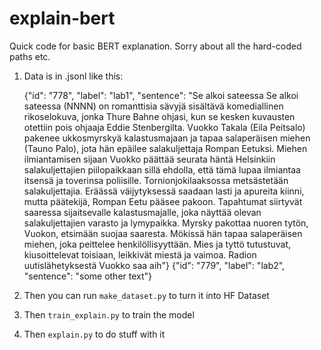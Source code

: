 # explain-bert

Quick code for basic BERT explanation. Sorry about all the hard-coded paths etc.

1) Data is in .jsonl like this:

    {"id": "778", "label": "lab1", "sentence": "Se alkoi sateessa  Se alkoi sateessa  (NNNN) on romanttisia sävyjä sisältävä komediallinen rikoselokuva, jonka Thure Bahne ohjasi, kun se kesken kuvausten otettiin pois ohjaaja Eddie Stenbergilta. Vuokko Takala (Eila Peitsalo) pakenee ukkosmyrskyä kalastusmajaan ja tapaa salaperäisen miehen (Tauno Palo), jota hän epäilee salakuljettaja Rompan Eetuksi. Miehen ilmiantamisen sijaan Vuokko päättää seurata häntä Helsinkiin salakuljettajien piilopaikkaan sillä ehdolla, että tämä lupaa ilmiantaa itsensä ja toverinsa poliisille. Tornionjokilaaksossa metsästetään salakuljettajia. Eräässä väijytyksessä saadaan lasti ja apureita kiinni, mutta päätekijä, Rompan Eetu pääsee pakoon. Tapahtumat siirtyvät saaressa sijaitsevalle kalastusmajalle, joka näyttää olevan salakuljettajien varasto ja lymypaikka. Myrsky pakottaa nuoren tytön, Vuokon, etsimään suojaa saaresta. Mökissä hän tapaa salaperäisen miehen, joka peittelee henkilöllisyyttään. Mies ja tyttö tutustuvat, kiusoittelevat toisiaan, leikkivät miestä ja vaimoa.   Radion uutislähetyksestä Vuokko saa aih"}
    {"id": "779", "label": "lab2", "sentence": "some other text"}

2) Then you can run `make_dataset.py` to turn it into HF Dataset

3) Then `train_explain.py` to train the model

4) Then `explain.py` to do stuff with it
